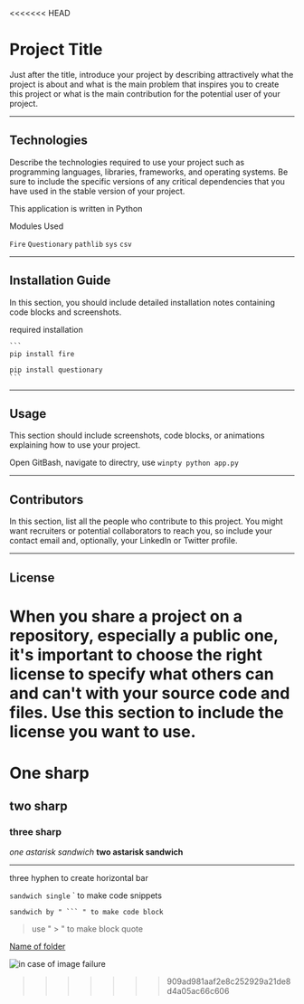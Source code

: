 <<<<<<< HEAD
# Project Title

Just after the title, introduce your project by describing attractively what the project is about and what is the main problem that inspires you to create this project or what is the main contribution for the potential user of your project.

---

## Technologies

Describe the technologies required to use your project such as programming languages, libraries, frameworks, and operating systems. Be sure to include the specific versions of any critical dependencies that you have used in the stable version of your project.

This application is written in Python

Modules Used

`Fire`
`Questionary`
`pathlib`
`sys`
`csv`

---

## Installation Guide

In this section, you should include detailed installation notes containing code blocks and screenshots.

required installation

    ```
    pip install fire

    pip install questionary
    ```

---

## Usage

This section should include screenshots, code blocks, or animations explaining how to use your project.

Open GitBash, navigate to directry, use `winpty python app.py`

---

## Contributors

In this section, list all the people who contribute to this project. You might want recruiters or potential collaborators to reach you, so include your contact email and, optionally, your LinkedIn or Twitter profile.

---

## License

When you share a project on a repository, especially a public one, it's important to choose the right license to specify what others can and can't with your source code and files. Use this section to include the license you want to use.
=======
# One sharp
## two sharp
### three sharp

*one astarisk sandwich*
**two astarisk sandwich**

---
three hyphen to create horizontal bar

`sandwich single` ` to make code snippets

```
sandwich by " ``` " to make code block
```

> use " > " to make block quote

[<text>](<link>)
[Name of folder](www...)
  
![in case of image failure](www...)
>>>>>>> 909ad981aaf2e8c252929a21de8d4a05ac66c606
